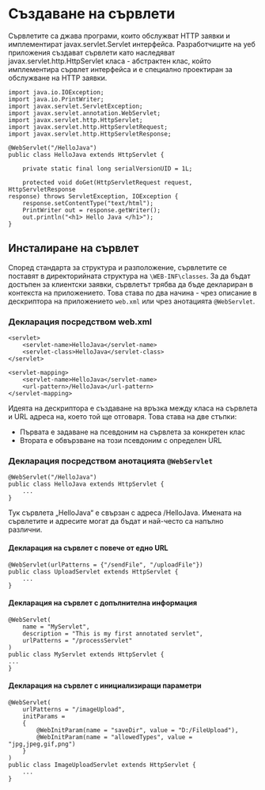# Създаване на сървлети

Сървлетите са джава програми, които обслужват HTTP заявки и имплементират javax.servlet.Servlet интерфейса. Разработчиците на уеб приложения създават сървлети като наследяват javax.servlet.http.HttpServlet класа - абстрактен клас, който имплементира сървлет интерфейса и е специално проектиран за обслужване на HTTP заявки.

```
import java.io.IOException;
import java.io.PrintWriter;
import javax.servlet.ServletException;
import javax.servlet.annotation.WebServlet;
import javax.servlet.http.HttpServlet;
import javax.servlet.http.HttpServletRequest;
import javax.servlet.http.HttpServletResponse;

@WebServlet("/HelloJava")
public class HelloJava extends HttpServlet {
    
    private static final long serialVersionUID = 1L;

    protected void doGet(HttpServletRequest request, HttpServletResponse
response) throws ServletException, IOException {
    response.setContentType("text/html");
    PrintWriter out = response.getWriter();
    out.println("<h1> Hello Java </h1>");
}
```

## Инсталиране на сървлет

Според стандарта за структура и разположение, сървлетите се поставят в директорийната структура на `\WEB-INF\classes`. За да бъдат достъпен за клиентски заявки, сървлетът трябва да бъде деклариран в контекста на приложението. Това става по два начина - чрез описание в дескриптора на приложението `web.xml` или чрез анотацията `@WebServlet`.

### Декларация посредством web.xml

```
<servlet>
    <servlet-name>HelloJava</servlet-name>
    <servlet-class>HelloJava</servlet-class>
</servlet>

<servlet-mapping>
    <servlet-name>HelloJava</servlet-name>
    <url-pattern>/HelloJava</url-pattern>
</servlet-mapping>
```

Идеята на дескриптора е създаване на връзка между класа на сървлета и URL адреса на, което той ще отговаря. Това става на две стъпки:

* Първата е задаване на псевдоним на сървлета за конкретен клас
* Втората е обвързване на този псевдоним с определен URL

### Декларация посредством анотацията `@WebServlet`

```
@WebServlet("/HelloJava")
public class HelloJava extends HttpServlet {
    ...
}
```

Тук сървлета „HelloJava“ е свързан с адреса /HelloJava. Имената на сървлетите и адресите могат да бъдат и най-често са напълно различни.

#### Декларация на сървлет с повече от едно URL

```
@WebServlet(urlPatterns = {"/sendFile", "/uploadFile"})
public class UploadServlet extends HttpServlet {
    ...
}
```

#### Декларация на сървлет с допълнителна информация

```
@WebServlet(
    name = "MyServlet",
    description = "This is my first annotated servlet",
    urlPatterns = "/processServlet"
)
public class MyServlet extends HttpServlet {
...
}
```

#### Декларация на сървлет с инициализиращи параметри

```
@WebServlet(
    urlPatterns = "/imageUpload",
    initParams =
    {
        @WebInitParam(name = "saveDir", value = "D:/FileUpload"),
        @WebInitParam(name = "allowedTypes", value = "jpg,jpeg,gif,png")
    }
)
public class ImageUploadServlet extends HttpServlet {
    ...
}
```
